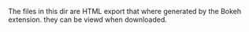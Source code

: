 The files in this dir are HTML export that where generated by the Bokeh extension.
they can be viewd when downloaded.
